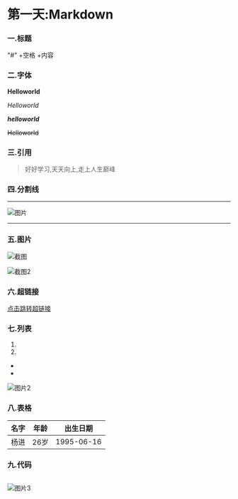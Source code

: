 # **第一天:Markdown**

###  **一.标题**

"#" +空格 +内容

### **二.字体**

**Helloworld**

*Helloworld*

***helloworld***

~~Helloworld~~

### **三.引用**

> 好好学习,天天向上,走上人生巅峰

### **四.分割线**

---

![图片](C:\Users\Administrator\Desktop\截图\狂神说Java基础\Markdown.jpg)

***



### **五.图片**

![截图](C:\Users\Administrator\Desktop\截图\狂神说Java基础\Java用途.jpg)



![截图2](https://w.wallhaven.cc/full/q6/wallhaven-q6jvjl.jpg )

### **六.超链接**

[点击跳转超链接](https://mvnrepository.com/)

### **七.列表**

1. 
2.  

- 
-  

![图片2](C:\Users\Administrator\Desktop\截图\狂神说Java基础\Markdown2.jpg)



### **八.表格**

名字|年龄|出生日期
--|--|--|
杨进|26岁|1995-06-16



### **九.代码**

```java

```

![图片3](C:\Users\Administrator\Desktop\截图\狂神说Java基础\Markdown3.jpg)


